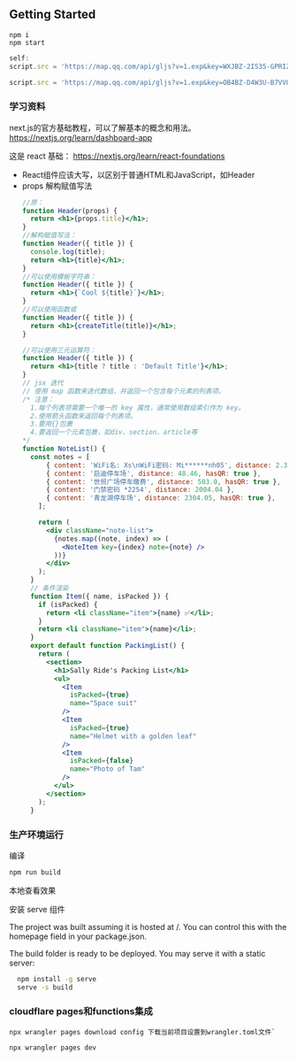 ## Getting Started

```
npm i
npm start
```


``` js
self:
script.src = 'https://map.qq.com/api/gljs?v=1.exp&key=WXJBZ-2IS35-GPRIZ-QMI4R-4S6G2-SDBZQ';
```
``` js
script.src = 'https://map.qq.com/api/gljs?v=1.exp&key=OB4BZ-D4W3U-B7VVO-4PJWW-6TKDJ-WPB77';
```

### 学习资料

next.js的官方基础教程，可以了解基本的概念和用法。
<https://nextjs.org/learn/dashboard-app>

这是 react 基础：
<https://nextjs.org/learn/react-foundations>

- React组件应该大写，以区别于普通HTML和JavaScript，如Header
- props 解构赋值写法
    ``` jsx
    //原：
    function Header(props) {
      return <h1>{props.title}</h1>;
    }
    //解构赋值写法：
    function Header({ title }) {
      console.log(title);
      return <h1>{title}</h1>;
    }
    //可以使用模板字符串：
    function Header({ title }) {
      return <h1>{`Cool ${title}`}</h1>;
    }
    //可以使用函数或
    function Header({ title }) {
      return <h1>{createTitle(title)}</h1>;
    }

    //可以使用三元运算符：
    function Header({ title }) {
      return <h1>{title ? title : 'Default Title'}</h1>;
    }
    // jsx 迭代
    // 使用 map 函数来迭代数组，并返回一个包含每个元素的列表项。
    /* 注意：
      1.每个列表项需要一个唯一的 key 属性，通常使用数组索引作为 key。
      2.使用箭头函数来返回每个列表项。
      3.要用{}包裹
      4.要返回一个元素包裹，如div、section、article等
    */
    function NoteList() {
      const notes = [
          { content: 'WiFi名: Xs\nWiFi密码: Mi******nh05', distance: 2.37 },
          { content: '启迪停车场', distance: 48.46, hasQR: true },
          { content: '世贸广场停车缴费', distance: 503.0, hasQR: true },
          { content: '门禁密码 *2254', distance: 2004.04 },
          { content: '青龙湖停车场', distance: 2304.05, hasQR: true },
        ];

        return (
          <div className="note-list">
            {notes.map((note, index) => (
              <NoteItem key={index} note={note} />
            ))}
          </div>
        );
      }  
      // 条件渲染
      function Item({ name, isPacked }) {
        if (isPacked) {
          return <li className="item">{name} ✅</li>;
        }
        return <li className="item">{name}</li>;
      }
      export default function PackingList() {
        return (
          <section>
            <h1>Sally Ride's Packing List</h1>
            <ul>
              <Item 
                isPacked={true} 
                name="Space suit" 
              />
              <Item 
                isPacked={true} 
                name="Helmet with a golden leaf" 
              />
              <Item 
                isPacked={false} 
                name="Photo of Tam" 
              />
            </ul>
          </section>
        );
      }

    ```




### 生产环境运行

编译
``` bash
npm run build
```

本地查看效果

安装 serve 组件

The project was built assuming it is hosted at /.
You can control this with the homepage field in your package.json.

The build folder is ready to be deployed.
You may serve it with a static server:

``` bash
  npm install -g serve
  serve -s build
```

### cloudflare pages和functions集成

```
npx wrangler pages download config 下载当前项目设置到wrangler.toml文件`
```

```
npx wrangler pages dev
```